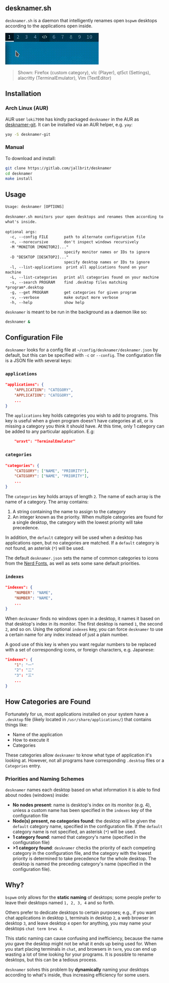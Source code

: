 ## desknamer.sh

`desknamer.sh` is a daemon that intelligently renames open `bspwm` desktops according to the applications open inside.

![preview](preview.gif)

> Shown: Firefox (custom category), vlc (Player), qt5ct (Settings), alacritty (TerminalEmulator), Vim (TextEditor)

## Installation

### Arch Linux (AUR)

AUR user `loki7990` has kindly packaged `desknamer` in the AUR as [desknamer-git](https://aur.archlinux.org/packages/desknamer-git/). It can be installed via an AUR helper, e.g. `yay`:

```bash
yay -S desknamer-git
```

### Manual

To download and install:

```bash
git clone https://gitlab.com/jallbrit/desknamer
cd desknamer
make install
```

## Usage

```
Usage: desknamer [OPTIONS]

desknamer.sh monitors your open desktops and renames them according to what's inside.

optional args:
  -c, --config FILE       path to alternate configuration file
  -n, --norecursive       don't inspect windows recursively
  -M "MONITOR [MONITOR2]..."
                          specify monitor names or IDs to ignore
  -D "DESKTOP [DESKTOP2]..."
                          specify desktop names or IDs to ignore
  -l, --list-applications  print all applications found on your machine
  -L, --list-categories   print all categories found on your machine
  -s, --search PROGRAM    find .desktop files matching *program*.desktop
  -g, --get PROGRAM       get categories for given program
  -v, --verbose           make output more verbose
  -h, --help              show help
```

`desknamer` is meant to be run in the background as a daemon like so:

```bash
desknamer &
```

## Configuration File

`desknamer` looks for a config file at `~/config/desknamer/desknamer.json` by default, but this can be specified with `-c` or `--config`. The configuration file is a JSON file with several keys:

### `applications`

```json
"applications": {
	"APPLICATION": "CATEGORY",
	"APPLICATION": "CATEGORY",
	...
}
```

The `applications` key holds categories you wish to add to programs. This key is useful when a given program doesn't have categories at all, or is missing a category you think it should have. At this time, only 1 category can be added to any particular application. E.g:

```json
	"urxvt": "TerminalEmulator"
```

### `categories`

```json
"categories": {
	"CATEGORY": ["NAME", "PRIORITY"],
	"CATEGORY": ["NAME", "PRIORITY"],
	...
}
```

The `categories` key holds arrays of length `2`. The name of each array is the name of a category. The array contains:

1. A string containing the name to assign to the category
2. An integer known as the priority. When multiple categories are found for a single desktop, the category with the lowest priority will take precedence.

In addition, the `default` category will be used when a desktop has applications open, but no categories are matched. If a `default` category is not found, an asterisk (`*`) will be used.

The default `desknamer.json` sets the name of common categories to icons from the [Nerd Fonts](https://nerdfonts.com), as well as sets some sane default priorities.

### `indexes`

```json
"indexes": {
	"NUMBER": "NAME",
	"NUMBER": "NAME",
	...
}
```

When `desknamer` finds no windows open in a desktop, it names it based on that desktop's index in its monitor. The first desktop is named `1`, the second `2`, and so on. Using the optional `indexes` key, you can force `desknamer` to use a certain name for any index instead of just a plain number.

A good use of this key is when you want regular numbers to be replaced with a set of corresponding icons, or foreign characters, e.g. Japanese:

```json
"indexes": {
	"1": "一"
	"2": "二"
	"3": "三"
	...
}
```

## How Categories are Found

Fortunately for us, most applications installed on your system have a `.desktop` file (likely located in `/usr/share/applications/`) that contains things like:

* Name of the application
* How to execute it
* Categories

These categories allow `desknamer` to know what type of application it's looking at. However, not all programs have corresponding `.desktop` files or a `Categories` entry.

### Priorities and Naming Schemes

`desknamer` names each desktop based on what information it is able to find about nodes (windows) inside:

* **No nodes present**: name is desktop's index on its monitor (e.g. 4), unless a custom name has been specified in the `indexes` key of the configuration file
* **Node(s) present, no categories found**: the desktop will be given the `default` category name, specified in the configuration file. If the `default` category name is not specified, an asterisk (`*`) will be used.
* **1 category found**: named that category's name (specified in the configuration file)
* **>1 category found**: `desknamer` checks the priority of each competing category in the configuration file, and the category with the lowest priority is determined to take precedence for the whole desktop. The desktop is named the preceding category's name (specified in the configuration file).

## Why?

`bspwm` only allows for the **static naming** of desktops; some people prefer to leave their desktops named `1, 2, 3, 4` and so forth.

Others prefer to dedicate desktops to certain purposes; e.g., if you want chat applications in desktop `1`, terminals in desktop `2`, a web browser in desktop `3`, and leave desktop `4` open for anything, you may name your desktops `chat term brws 4`.

This static naming can cause confusing and inefficiency, because the name *you* gave the desktop might not be what it ends up being used for. When you start placing terminals in `chat`, and browsers in `term`, you can end up wasting a lot of time looking for your programs. It is possible to rename desktops, but this can be a tedious process.

`desknamer` solves this problem by **dynamically** naming your desktops according to what's inside, thus increasing efficiency for some users.
